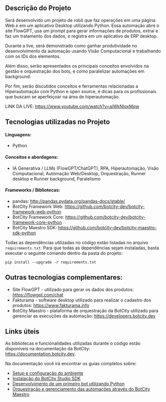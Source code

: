 ## Descrição do Projeto

Será desenvolvido um projeto de robô que faz operações em uma página Web e em um aplicativo Desktop utilizando Python. Essa automação abre o site FlowGPT, usa um prompt para gerar informações de produtos, extrai e faz um tratamento dos dados, e registra em um aplicativo de ERP desktop.

Durante a live, será demonstrado como ganhar produtividade no desenvolvimento da automação usando Visão Computacional e trabalhando com os IDs dos elementos.

Além disso, serão apresentados os principais conceitos envolvidos na gestão e orquestração dos bots, e como paralelizar automações em background.

Por fim, serão discutidos conceitos e ferramentas relacionadas a Hiperautomação com Python e open source, e dicas para os profissionais que buscam se aperfeiçoar na área de hiperautomação.

LINK DA LIVE: https://www.youtube.com/watch?v=aiWkNlqxMqw

## Tecnologias utilizadas no Projeto

#### Linguagens:
- Python

#### Conceitos e abordagens:
- IA Generativa / LLMs (FlowGPT/ChatGPT), RPA, Hiperautomação, Visão Computacional, Automação Web/Desktop, Orquestração, Runner desktop e Runner background, Paralelismo

#### Frameworks / Bibliotecas:
- pandas: http://pandas.pydata.org/pandas-docs/stable/
- BotCity Framework Web: https://github.com/botcity-dev/botcity-framework-web-python
- BotCity Framework Core: https://github.com/botcity-dev/botcity-framework-core-python
- BotCity Maestro SDK: https://github.com/botcity-dev/botcity-maestro-sdk-python

Todas as dependências utilizadas no código estão listadas no arquivo `requirements.txt`. Para que todas as dependências sejam instaladas, basta executar o seguinte comando dentro da pasta do projeto:

```
pip install --upgrade -r requirements.txt
```

## Outras tecnologias complementares:

- Site FlowGPT - utilizado para gerar os dados dos produtos: https://flowgpt.com/chat
- Fakturama - software desktop utilizado para realizar o cadastro dos produtos: https://www.fakturama.info
- BotCity Maestro - plataforma de orquestração da BotCity utilizado para gerenciar as execuções da automação: https://developers.botcity.dev

## Links úteis

As bibliotecas e funcionalidades utilizadas durante o código estão disponíveis na documentação da BotCity: https://documentation.botcity.dev.

Na documentação você irá encontrar os guias completos sobre: 
- [Setup e configuração do ambiente](https://documentation.botcity.dev/getting-started/prerequisites/)
- [Instalação do BotCity Studio SDK](https://documentation.botcity.dev/getting-started/botcity-studio-sdk/)
- [Desenvolvimento de um primeiro bot utilizando Python](https://documentation.botcity.dev/tutorials/python-automations/web/)
- [Orquestração e gerenciamento das automações através do BotCity Maestro](https://documentation.botcity.dev/maestro/)
